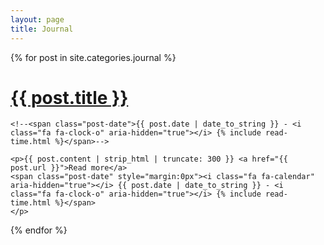 ```yaml
---
layout: page
title: Journal
---
```

<div class="posts">
  {% for post in site.categories.journal %}
  <div class="post">
    <h1 class="post-title">
      <a href="{{ site.baseurl }}{{ post.url }}">
        {{ post.title }}
      </a>
    </h1>

    <!--<span class="post-date">{{ post.date | date_to_string }} - <i class="fa fa-clock-o" aria-hidden="true"></i> {% include read-time.html %}</span>-->

    <p>{{ post.content | strip_html | truncate: 300 }} <a href="{{ post.url }}">Read more</a>
    <span class="post-date" style="margin:0px"><i class="fa fa-calendar" aria-hidden="true"></i> {{ post.date | date_to_string }} - <i class="fa fa-clock-o" aria-hidden="true"></i> {% include read-time.html %}</span>
    </p>

  </div>
  {% endfor %}
</div>
